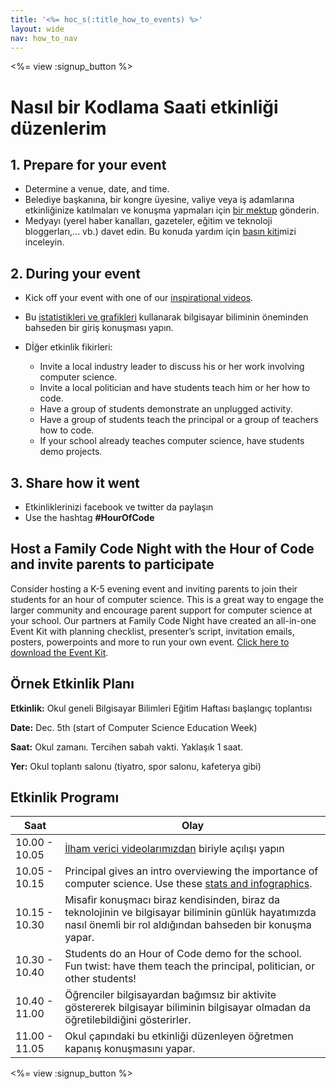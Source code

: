 ```yaml
---
title: '<%= hoc_s(:title_how_to_events) %>'
layout: wide
nav: how_to_nav
---
```

<%= view :signup_button %>

# Nasıl bir Kodlama Saati etkinliği düzenlerim

## 1. Prepare for your event

- Determine a venue, date, and time.
- Belediye başkanına, bir kongre üyesine, valiye veya iş adamlarına etkinliğinize katılmaları ve konuşma yapmaları için [bir mektup](https://docs.google.com/a/code.org/document/d/1eP41sKW7y0qq_JvkRIgZK8dWYICaGRZ4CCDETXa78wY/edit) gönderin.
- Medyayı (yerel haber kanalları, gazeteler, eğitim ve teknoloji bloggerları,... vb.) davet edin. Bu konuda yardım için [basın kiti](<%= resolve_url('/promote/press-kit') %>)mizi inceleyin.

## 2. During your event

- Kick off your event with one of our [inspirational videos](<%= resolve_url('/promote/resources#videos') %>).
- Bu [istatistikleri ve grafikleri](<%= resolve_url('/promote/stats') %>) kullanarak bilgisayar biliminin öneminden bahseden bir giriş konuşması yapın.   
      
    
- Dİğer etkinlik fikirleri: 
    - Invite a local industry leader to discuss his or her work involving computer science.
    - Invite a local politician and have students teach him or her how to code.
    - Have a group of students demonstrate an unplugged activity.
    - Have a group of students teach the principal or a group of teachers how to code.
    - If your school already teaches computer science, have students demo projects.

## 3. Share how it went

- Etkinliklerinizi facebook ve twitter da paylaşın 
- Use the hashtag **#HourOfCode**

## Host a Family Code Night with the Hour of Code and invite parents to participate

Consider hosting a K-5 evening event and inviting parents to join their students for an hour of computer science. This is a great way to engage the larger community and encourage parent support for computer science at your school. Our partners at Family Code Night have created an all-in-one Event Kit with planning checklist, presenter’s script, invitation emails, posters, powerpoints and more to run your own event. [Click here to download the Event Kit](http://www.familycodenight.org/DownloadCodeDotOrg.html).

## Örnek Etkinlik Planı

**Etkinlik:** Okul geneli Bilgisayar Bilimleri Eğitim Haftası başlangıç toplantısı

**Date:** Dec. 5th (start of Computer Science Education Week)

**Saat:** Okul zamanı. Tercihen sabah vakti. Yaklaşık 1 saat.

**Yer:** Okul toplantı salonu (tiyatro, spor salonu, kafeterya gibi)   
  


## Etkinlik Programı

| Saat          | Olay                                                                                                                                                              |
| ------------- | ----------------------------------------------------------------------------------------------------------------------------------------------------------------- |
| 10.00 - 10.05 | [İlham verici videolarımızdan](<%= resolve_url('/promote/resources#videos') %>) biriyle açılışı yapın                                                               |
| 10.05 - 10.15 | Principal gives an intro overviewing the importance of computer science. Use these [stats and infographics](<%= resolve_url('/promote/stats') %>).                  |
| 10.15 - 10.30 | Misafir konuşmacı biraz kendisinden, biraz da teknolojinin ve bilgisayar biliminin günlük hayatımızda nasıl önemli bir rol aldığından bahseden bir konuşma yapar. |
| 10.30 - 10.40 | Students do an Hour of Code demo for the school. Fun twist: have them teach the principal, politician, or other students!                                         |
| 10.40 - 11.00 | Öğrenciler bilgisayardan bağımsız bir aktivite göstererek bilgisayar biliminin bilgisayar olmadan da öğretilebildiğini gösterirler.                               |
| 11.00 - 11.05 | Okul çapındaki bu etkinliği düzenleyen öğretmen kapanış konuşmasını yapar.                                                                                        |

<%= view :signup_button %>